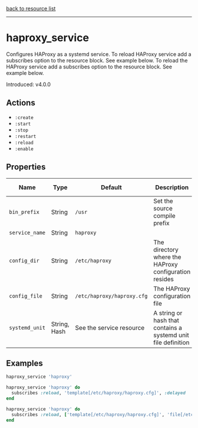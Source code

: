 [back to resource list](https://github.com/sous-chefs/haproxy#resources)

---

# haproxy_service

Configures HAProxy as a systemd service.
To reload HAProxy service add a subscribes option to the resource block. See example below.	To reload the HAProxy service add a subscribes option to the resource block. See example below.

Introduced: v4.0.0

## Actions

- `:create`
- `:start`
- `:stop`
- `:restart`
- `:reload`
- `:enable`

## Properties

| Name | Type |  Default | Description | Allowed Values
| -- | -- | -- | -- | -- |
| `bin_prefix` | String | `/usr` | Set the source compile prefix |
| `service_name` | String | `haproxy` |  |
| `config_dir` |  String | `/etc/haproxy` | The directory where the HAProxy configuration resides | Valid directory
| `config_file` |  String | `/etc/haproxy/haproxy.cfg` | The HAProxy configuration file | Valid file name
| `systemd_unit` |  String, Hash | See the service resource | A string or hash that contains a systemd unit file definition |

## Examples

```ruby
haproxy_service 'haproxy'
```

```ruby
haproxy_service 'haproxy' do
  subscribes :reload, 'template[/etc/haproxy/haproxy.cfg]', :delayed
end
```

```ruby
haproxy_service 'haproxy' do
  subscribes :reload, ['template[/etc/haproxy/haproxy.cfg]', 'file[/etc/haproxy/ssl/haproxy.pem]'], :delayed
end
```
